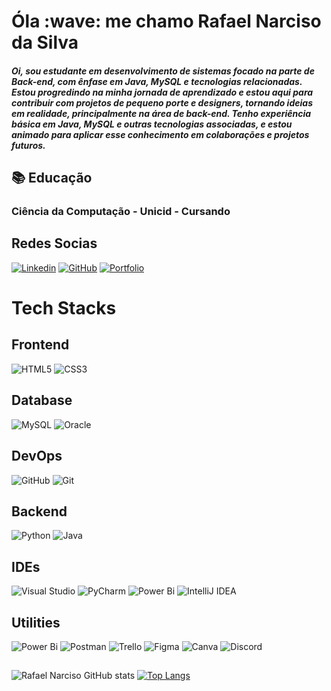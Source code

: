 <h1> Óla :wave: me chamo Rafael Narciso da Silva </h1>
<h5>
  Oi, sou estudante em desenvolvimento de sistemas focado na parte de Back-end, com ênfase em Java, MySQL e tecnologias relacionadas. Estou progredindo na minha jornada de aprendizado e estou aqui para contribuir com projetos de pequeno porte e designers, tornando ideias em realidade, principalmente na área de back-end. Tenho experiência básica em Java, MySQL e outras tecnologias associadas, e estou animado para aplicar esse conhecimento em colaborações e projetos futuros.
</h5>

## :books: Educação
<h3> Ciência da Computação - Unicid - Cursando </h3>

## Redes Socias 
[![Linkedin](https://img.shields.io/badge/LinkedIn-%230077B5.svg?logo=linkedin)](https://www.linkedin.com/in/rafael-narciso-backend/)
[![GitHub](https://img.shields.io/badge/github-%23121011.svg?logo=github&logoColor=white)](https://github.com/RafaelNarciso)
[![Portfolio](https://img.shields.io/badge/Portfolio-%23000000.svg?style=for-the-badge&logo=firefox&logoColor=#FF7139)](https://rafaelnarcisoportifolio.vercel.app/)
# Tech Stacks
## Frontend
![HTML5](https://img.shields.io/badge/html5-%23E34F26.svg?style=for-the-badge&logo=html5&logoColor=white)
![CSS3](https://img.shields.io/badge/css3-%231572B6.svg?style=for-the-badge&logo=css3&logoColor=white)

## Database
![MySQL](https://img.shields.io/badge/mysql-4479A1.svg?style=for-the-badge&logo=mysql&logoColor=white)
![Oracle](https://img.shields.io/badge/Oracle-F80000?style=for-the-badge&logo=oracle&logoColor=white)


## DevOps
![GitHub](https://img.shields.io/badge/github-%23121011.svg?style=for-the-badge&logo=github&logoColor=white)
![Git](https://img.shields.io/badge/git-%23F05033.svg?style=for-the-badge&logo=git&logoColor=white)

## Backend
![Python](https://img.shields.io/badge/python-3670A0?style=for-the-badge&logo=python&logoColor=ffdd54)
![Java](https://img.shields.io/badge/java-%23ED8B00.svg?style=for-the-badge&logo=openjdk&logoColor=white)

## IDEs
![Visual Studio](https://img.shields.io/badge/Visual%20Studio-5C2D91.svg?style=for-the-badge&logo=visual-studio&logoColor=white)
![PyCharm](https://img.shields.io/badge/pycharm-143?style=for-the-badge&logo=pycharm&logoColor=black&color=black&labelColor=green)
![Power Bi](https://img.shields.io/badge/power_bi-F2C811?style=for-the-badge&logo=powerbi&logoColor=black)
![IntelliJ IDEA](https://img.shields.io/badge/IntelliJIDEA-000000.svg?style=for-the-badge&logo=intellij-idea&logoColor=white)

## Utilities
![Power Bi](https://img.shields.io/badge/power_bi-F2C811?style=for-the-badge&logo=powerbi&logoColor=black)
![Postman](https://img.shields.io/badge/Postman-FF6C37?style=for-the-badge&logo=postman&logoColor=white)
![Trello](https://img.shields.io/badge/Trello-%23026AA7.svg?style=for-the-badge&logo=Trello&logoColor=white)
![Figma](https://img.shields.io/badge/figma-%23F24E1E.svg?style=for-the-badge&logo=figma&logoColor=white)
![Canva](https://img.shields.io/badge/Canva-%2300C4CC.svg?style=for-the-badge&logo=Canva&logoColor=white)
![Discord](https://img.shields.io/badge/Discord-%235865F2.svg?style=for-the-badge&logo=discord&logoColor=white)

## 

![Rafael Narciso GitHub stats](https://github-readme-stats.vercel.app/api?username=RafaelNarciso&show_icons=true&thema=gothan)
[![Top Langs](https://github-readme-stats.vercel.app/api/top-langs/?username=RafaelNarciso&layout=compact)](https://github.com/RafaelNarciso/github-readme-stats)

